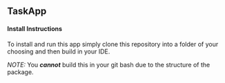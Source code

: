 TaskApp
-------

#### Install Instructions ####
To install and run this app simply clone this repository into a folder of your choosing and then
build in your IDE.

*NOTE:*
You ***cannot*** build this in your git bash due to the structure of the package.